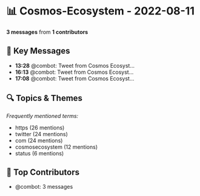 # 📊 Cosmos-Ecosystem - 2022-08-11
**3 messages** from **1 contributors**

## 💬 Key Messages
- **13:28** @combot: [‌‌‌‌‎⁠](https://twitter.com/CosmosEcosystem/status/1557720534288240640)Tweet from Cosmos Ecosyst...
- **16:13** @combot: [‌‌‌‌‎⁠](https://twitter.com/CosmosEcosystem/status/1557762134062276608)Tweet from Cosmos Ecosyst...
- **17:08** @combot: [‌‌‌‌‎⁠](https://twitter.com/CosmosEcosystem/status/1557775976980963329)Tweet from Cosmos Ecosyst...

## 🔍 Topics & Themes
*Frequently mentioned terms:*
- https (26 mentions)
- twitter (24 mentions)
- com (24 mentions)
- cosmosecosystem (12 mentions)
- status (6 mentions)

## 👥 Top Contributors
- @combot: 3 messages